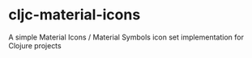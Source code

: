 # cljc-material-icons
A simple Material Icons / Material Symbols icon set implementation for Clojure projects
